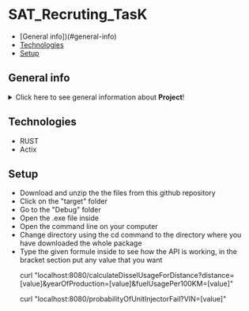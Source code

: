 # SAT_Recruting_TasK

* [General info])(#general-info)
* [Technologies](#technologies)
* [Setup](#setup)


## General info
<details>
<summary>Click here to see general information about <b>Project</b>!</summary>
REST API to calculate the fuel usage and projecting the probability of the unit injector fail
</details>

## Technologies
<ul>
<li>RUST</li>
<li>Actix</li>
</ul>

## Setup
<ul>
<li>Download and unzip the the files from this github repository</li>
<li>Click on the "target" folder </li>
<li>Go to the "Debug" folder</li>
<li>Open the .exe file inside</li>
<li>Open the command line on your computer</li>
<li>Change directory using the cd command to the directory where you have downloaded the whole package</li>
<li>Type the given formule inside to see how the API is working, in the bracket section put any value that you want</li>
  
  
  curl "localhost:8080/calculateDisselUsageForDistance?distance=[value]&yearOfProduction=[value]&fuelUsagePer100KM=[value]"
  
  curl "localhost:8080/probabilityOfUnitInjectorFail?VIN=[value]"
</ul>
